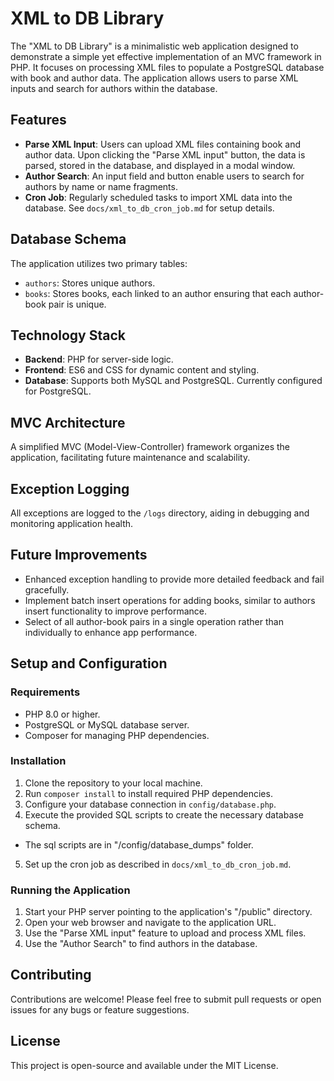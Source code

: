 
# XML to DB Library

The "XML to DB Library" is a minimalistic web application designed to demonstrate a simple yet effective implementation of an MVC framework in PHP. It focuses on processing XML files to populate a PostgreSQL database with book and author data. The application allows users to parse XML inputs and search for authors within the database.

## Features

- **Parse XML Input**: Users can upload XML files containing book and author data. Upon clicking the "Parse XML input" button, the data is parsed, stored in the database, and displayed in a modal window.
- **Author Search**: An input field and button enable users to search for authors by name or name fragments.
- **Cron Job**: Regularly scheduled tasks to import XML data into the database. See `docs/xml_to_db_cron_job.md` for setup details.

## Database Schema

The application utilizes two primary tables:

- `authors`: Stores unique authors.
- `books`: Stores books, each linked to an author ensuring that each author-book pair is unique.

## Technology Stack

- **Backend**: PHP for server-side logic.
- **Frontend**: ES6 and CSS for dynamic content and styling.
- **Database**: Supports both MySQL and PostgreSQL. Currently configured for PostgreSQL.

## MVC Architecture

A simplified MVC (Model-View-Controller) framework organizes the application, facilitating future maintenance and scalability.

## Exception Logging

All exceptions are logged to the `/logs` directory, aiding in debugging and monitoring application health.

## Future Improvements

- Enhanced exception handling to provide more detailed feedback and fail gracefully.
- Implement batch insert operations for adding books, similar to authors insert functionality to improve performance.
- Select of all author-book pairs in a single operation rather than individually to enhance app performance.

## Setup and Configuration

### Requirements

- PHP 8.0 or higher.
- PostgreSQL or MySQL database server.
- Composer for managing PHP dependencies.

### Installation

1. Clone the repository to your local machine.
2. Run `composer install` to install required PHP dependencies.
3. Configure your database connection in `config/database.php`.
4. Execute the provided SQL scripts to create the necessary database schema.
- The sql scripts are in "/config/database_dumps" folder.
5. Set up the cron job as described in `docs/xml_to_db_cron_job.md`.

### Running the Application

1. Start your PHP server pointing to the application's "/public" directory.
2. Open your web browser and navigate to the application URL.
3. Use the "Parse XML input" feature to upload and process XML files.
4. Use the "Author Search" to find authors in the database.

## Contributing

Contributions are welcome! Please feel free to submit pull requests or open issues for any bugs or feature suggestions.

## License

This project is open-source and available under the MIT License.